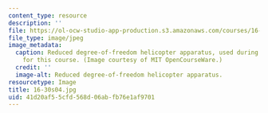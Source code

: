 ```yaml
---
content_type: resource
description: ''
file: https://ol-ocw-studio-app-production.s3.amazonaws.com/courses/16-30-estimation-and-control-of-aerospace-systems-spring-2004/41d20af55cfd568d06abfb76e1af9701_16-30s04.jpg
file_type: image/jpeg
image_metadata:
  caption: Reduced degree-of-freedom helicopter apparatus, used during lab assignments
    for this course. (Image courtesy of MIT OpenCourseWare.)
  credit: ''
  image-alt: Reduced degree-of-freedom helicopter apparatus.
resourcetype: Image
title: 16-30s04.jpg
uid: 41d20af5-5cfd-568d-06ab-fb76e1af9701
---
```

